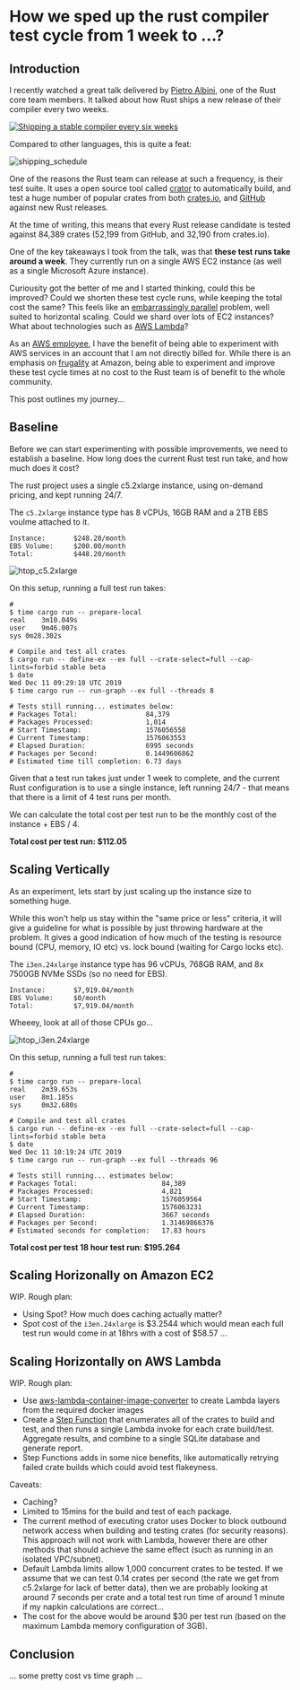# How we sped up the rust compiler test cycle from 1 week to ...?

## Introduction

I recently watched a great talk delivered by
 [Pietro Albini](https://twitter.com/pietroalbini), one of the Rust core team members. It talked about how Rust ships a new release of their compiler every two weeks.

[![Shipping a stable compiler every six weeks](http://img.youtube.com/vi/As1gXp5kX1M/0.jpg)](http://www.youtube.com/watch?v=As1gXp5kX1M "Shipping a stable compiler every six weeks")

 Compared to other languages, this is quite a feat:

 ![shipping_schedule](https://imgur.com/u4TLHgr.png)

One of the reasons the Rust team can release at such a frequency, is their test suite. It uses a open source tool called [crator](https://github.com/rust-lang/crater) to automatically build, and test a huge number of popular crates from both [crates.io](https://crates.io), and [GitHub](https://github.com) against new Rust releases.

At the time of writing, this means that every Rust release candidate is tested against 84,389 crates (52,199 from GitHub, and 32,190 from crates.io).

One of the key takeaways I took from the talk, was that **these test runs take around a week**. They currently run on a single AWS EC2 instance (as well as a single Microsoft Azure instance). 

Curiousity got the better of me and I started thinking, could this be improved? Could we shorten these test cycle runs, while keeping the total cost the same? This feels like an [embarrassingly parallel](https://en.wikipedia.org/wiki/Embarrassingly_parallel) problem, well suited to horizontal scaling. Could we shard over lots of EC2 instances? What about technologies such as [AWS Lambda](https://aws.amazon.com/lambda/)?

As an [AWS employee](https://www.linkedin.com/in/paul-maddox/), I have the benefit of being able to experiment with AWS services in an account that I am not directly billed for. While there is an emphasis on [frugality](https://www.amazon.jobs/en/principles) at Amazon, being able to experiment and improve these test cycle times at no cost to the Rust team is of benefit to the whole community. 

This post outlines my journey...

## Baseline

Before we can start experimenting with possible improvements, we need to establish a baseline. How long does the current Rust test run take, and how much does it cost?

The rust project uses a single c5.2xlarge instance, using on-demand pricing, and kept running 24/7.

The `c5.2xlarge` instance type has 8 vCPUs, 16GB RAM and a 2TB EBS voulme attached to it.  

```
Instance:       $248.20/month
EBS Volume:     $200.00/month
Total:          $448.20/month
```

![htop_c5.2xlarge](https://imgur.com/wSSfNl9.png)

On this setup, running a full test run takes:

```
# 
$ time cargo run -- prepare-local
real	3m10.049s
user	9m46.007s
sys	0m28.302s

# Compile and test all crates
$ cargo run -- define-ex --ex full --crate-select=full --cap-lints=forbid stable beta
$ date
Wed Dec 11 09:29:18 UTC 2019
$ time cargo run -- run-graph --ex full --threads 8

# Tests still running... estimates below:
# Packages Total:                 84,379
# Packages Processed:             1,014
# Start Timestamp:                1576056558 
# Current Timestamp:              1576063553
# Elapsed Duration:               6995 seconds
# Packages per Second:            0.1449606862  
# Estimated time till completion: 6.73 days

```

Given that a test run takes just under 1 week to complete, and the current Rust configuration is to use a single instance, left running 24/7 - that means that there is a limit of 4 test runs per month. 

We can calculate the total cost per test run to be the monthly cost of the instance + EBS / 4.

**Total cost per test run: $112.05**

## Scaling Vertically

As an experiment, lets start by just scaling up the instance size to something huge.

While this won't help us stay within the "same price or less" criteria, it will give a guideline for what is possible by just throwing hardware at the problem. It gives a good indication of how much of the testing is resource bound (CPU, memory, IO etc) vs. lock bound (waiting for Cargo locks etc). 

The `i3en.24xlarge` instance type has 96 vCPUs, 768GB RAM, and 8x 7500GB NVMe SSDs (so no need for EBS).

```
Instance:       $7,919.04/month
EBS Volume:     $0/month
Total:          $7,919.04/month
```

Wheeey, look at all of those CPUs go...

![htop_i3en.24xlarge](https://imgur.com/avTgN9N.png)

On this setup, running a full test run takes:

```
# 
$ time cargo run -- prepare-local
real    2m39.653s
user    8m1.185s
sys     0m32.680s

# Compile and test all crates
$ cargo run -- define-ex --ex full --crate-select=full --cap-lints=forbid stable beta
$ date
Wed Dec 11 10:19:24 UTC 2019
$ time cargo run -- run-graph --ex full --threads 96

# Tests still running... estimates below:
# Packages Total:                     84,389
# Packages Processed:                 4,821
# Start Timestamp:                    1576059564
# Current Timestamp:                  1576063231
# Elapsed Duration:                   3667 seconds
# Packages per Second:                1.31469866376
# Estimated seconds for completion:   17.83 hours
```

**Total cost per test 18 hour test run: $195.264**

## Scaling Horizonally on Amazon EC2

WIP. Rough plan: 

 - Using Spot? How much does caching actually matter?
 - Spot cost of the `i3en.24xlarge` is $3.2544 which would mean each full test run would come in at 18hrs with a cost of $58.57
...

## Scaling Horizontally on AWS Lambda

WIP. Rough plan:

 - Use [aws-lambda-container-image-converter](https://github.com/awslabs/aws-lambda-container-image-converter) to create Lambda layers from the required docker images
 - Create a [Step Function](https://aws.amazon.com/step-functions/) that enumerates all of the crates to build and test, and then runs a single Lambda invoke for each crate build/test. Aggregate results, and combine to a single SQLite database and generate report.
  - Step Functions adds in some nice benefits, like automatically retrying failed crate builds which could avoid test flakeyness.
 
 Caveats: 

 - Caching?
 - Limited to 15mins for the build and test of each package.
 - The current method of executing crator uses Docker to block outbound network access when building and testing crates (for security reasons). This approach will not work with Lambda, however there are other methods that should achieve the same effect (such as running in an isolated VPC/subnet).
 - Default Lambda limits allow 1,000 concurrent crates to be tested. If we assume that we can test 0.14 crates per second (the rate we get from c5.2xlarge for lack of better data), then we are probably looking at around 7 seconds per crate and a total test run time of around 1 minute if my napkin calculations are correct...
  - The cost for the above would be around $30 per test run (based on the maximum Lambda memory configuration of 3GB).


## Conclusion

... some pretty cost vs time graph ...

